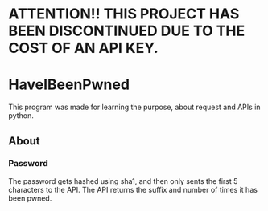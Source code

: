 # **ATTENTION!! THIS PROJECT HAS BEEN DISCONTINUED DUE TO THE COST OF AN API KEY.**

# HaveIBeenPwned

This program was made for learning the purpose, about request and APIs in python.

## About

### Password
The password gets hashed using sha1, and then only sents the first 5 characters to the API. The API returns the suffix and number of times it has been pwned.
